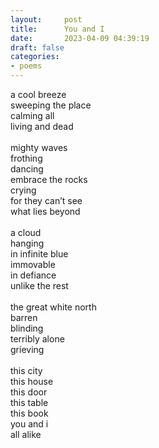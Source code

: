 ```yaml
---
layout:     post
title:      You and I
date:       2023-04-09 04:39:19
draft: false
categories:
- poems
---
```


a cool breeze\
sweeping the place\
calming all\
living and dead\
\
mighty waves\
frothing\
dancing\
embrace the rocks\
crying\
for they can’t see\
what lies beyond\
\
a cloud\
hanging\
in infinite blue\
immovable\
in defiance\
unlike the rest\
\
the great white north\
barren\
blinding\
terribly alone\
grieving\
\
this city\
this house\
this door\
this table\
this book\
you and i\
all alike
